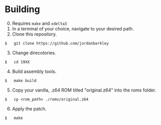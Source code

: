 # Building

0. Requires `make` and `xdelta3`
1. In a terminal of your choice, navigate to your desired path.
2. Clone this repository.
```
$   git clone https://github.com/jordanbarkley
```
3. Change direcotories.
```
$   cd 19XX
```

4. Build assembly tools.
```
$   make build
```

5. Copy your vanilla, .z64 ROM titled "original.z64" into the roms folder.
```
$   cp <rom_path> ./roms/original.z64
```

6. Apply the patch.
```
$   make
```
